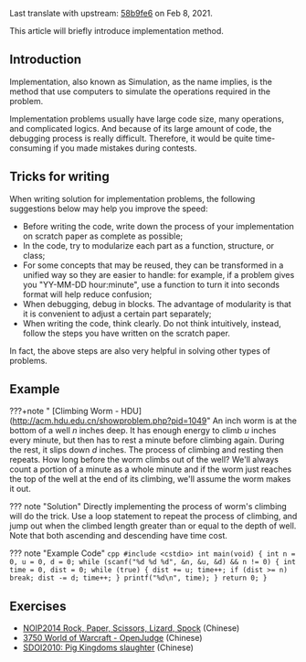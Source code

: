 Last translate with upstream: [58b9fe6](https://github.com/OI-wiki/OI-wiki/commit/58b9fe67d667d265261d733b70b90e6cf0eaefdd) on Feb 8, 2021.

This article will briefly introduce implementation method.

## Introduction

Implementation, also known as Simulation, as the name implies, is the method that use computers to simulate the operations required in the problem.

Implementation problems usually have large code size, many operations, and complicated logics. And because of its large amount of code, the debugging process is really difficult. Therefore, it would be quite time-consuming if you made mistakes during contests.

## Tricks for writing 

When writing solution for implementation problems, the following suggestions below may help you improve the speed:

- Before writing the code, write down the process of your implementation on scratch paper as complete as possible;
- In the code, try to modularize each part as a function, structure, or class;
- For some concepts that may be reused, they can be transformed in a unified way so they are easier to handle: for example, if a problem gives you "YY-MM-DD hour:minute", use a function to turn it into seconds format will help reduce confusion;
- When debugging, debug in blocks. The advantage of modularity is that it is convenient to adjust a certain part separately;
- When writing the code, think clearly. Do not think intuitively, instead, follow the steps you have written on the scratch paper.

In fact, the above steps are also very helpful in solving other types of problems.

## Example

???+note " [Climbing Worm - HDU](http://acm.hdu.edu.cn/showproblem.php?pid=1049"
    An inch worm is at the bottom of a well $n$ inches deep. It has enough energy to climb $u$ inches every minute, but then has to rest a minute before climbing again. During the rest, it slips down $d$ inches. The process of climbing and resting then repeats. How long before the worm climbs out of the well? We'll always count a portion of a minute as a whole minute and if the worm just reaches the top of the well at the end of its climbing, we'll assume the worm makes it out.

??? note "Solution"
    Directly implementing the process of worm's climbing will do the trick. Use a loop statement to repeat the process of climbing, and jump out when the climbed length greater than or equal to the depth of well. Note that both ascending and descending have time cost.

??? note "Example Code"
    ```cpp
    #include <cstdio>
    int main(void) {
      int n = 0, u = 0, d = 0;
      while (scanf("%d %d %d", &n, &u, &d) && n != 0) {
        int time = 0, dist = 0;
        while (true) {
          dist += u;
          time++;
          if (dist >= n) break;
          dist -= d;
          time++;
        }
        printf("%d\n", time);
      }
      return 0;
    }
    ```
    
## Exercises

- [NOIP2014 Rock, Paper, Scissors, Lizard, Spock](https://uoj.ac/problem/15) (Chinese)
- [3750 World of Warcraft - OpenJudge](http://bailian.openjudge.cn/practice/3750/) (Chinese) 
- [SDOI2010: Pig Kingdoms slaughter](https://loj.ac/p/2885) (Chinese) 